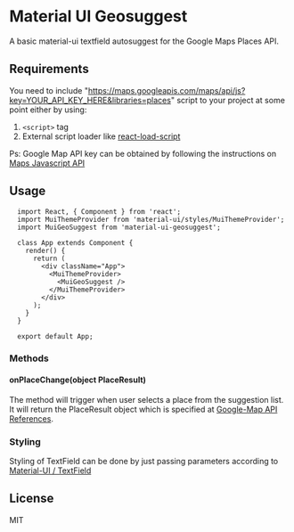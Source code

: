 # Material UI Geosuggest

A basic material-ui textfield autosuggest for the Google Maps Places API.

## Requirements

You need to include "https://maps.googleapis.com/maps/api/js?key=YOUR_API_KEY_HERE&libraries=places" script to your project at some point either by using:

1. `<script>` tag
2. External script loader like [react-load-script](https://github.com/blueberryapps/react-load-script/)

Ps: Google Map API key can be obtained by following the instructions on [Maps Javascript API](https://developers.google.com/maps/documentation/javascript/get-api-key)

## Usage

```
  import React, { Component } from 'react';
  import MuiThemeProvider from 'material-ui/styles/MuiThemeProvider';
  import MuiGeoSuggest from 'material-ui-geosuggest';

  class App extends Component {
    render() {
      return (
        <div className="App">
          <MuiThemeProvider>
            <MuiGeoSuggest />
          </MuiThemeProvider>
        </div>
      );
    }
  }

  export default App;

```
### Methods

#### onPlaceChange(object PlaceResult)

The method will trigger when user selects a place from the suggestion list. It will return the PlaceResult object which is specified at [Google-Map API References](https://developers.google.com/maps/documentation/javascript/3.exp/reference#PlaceResult).

### Styling

Styling of TextField can be done by just passing parameters according to [Material-UI / TextField](http://www.material-ui.com/#/components/text-field)


## License

MIT
